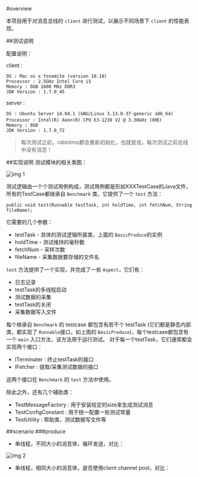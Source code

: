 #overview

本项目用于对消息总线的 `client` 进行测试，以展示不同场景下 `client` 的性能表现。

##测试说明

配置说明：

client : 

```
OS : Mac os x Yosemite (version 10.10)
Processor : 2.5GHz Intel Core i5
Memory : 8GB 1600 MHz DDR3
JDK Version : 1.7.0_45
```

server :

```
OS : Ubuntu Server 14.04.1 (GNU/Linux 3.13.0-37-generic x86_64)
Processor : Intel(R) Xeon(R) CPU E3-1230 V2 @ 3.30GHz (8核)
Memory : 8GB
JDK Version : 1.7.0_72
```

> 每次测试之前，rabbitmq都会重新初始化，也就是说，每次测试之前总线中没有消息！

##实现说明
测试模块的相关类图：

![img 1][1]


测试逻辑由一个个测试用例构成，测试用例都是形如XXXTestCase的Java文件，所有的TestCase都继承自 `Benchmark` 类，它提供了一个 `test` 方法：

```
public void test(Runnable testTask, int holdTime, int fetchNum, String fileName);
```
它需要的几个参数：

* testTask - 具体的测试逻辑所属类，上面的 `BasicProduce`的实例
* holdTime - 测试维持的毫秒数
* fetchNum - 采样次数
* fileName - 采集数据要存储的文件名

`test` 方法提供了一个实现，并完成了一些 `Aspect`，它们有：

* 日志记录
* testTask的多线程启动
* 测试数据的采集
* testTask的关闭
* 采集数据写入文件


每个继承自 `Benchmark` 的 testcase 都包含有若干个 testTask (它们都是静态内部类，都实现了 `Runnable`接口，如上图的 `BasicProduce`)，每个testcase都包含有一个 `main` 入口方法，该方法用于运行测试。
对于每一个testTask，它们通常都会实现两个接口：

* ITerminater : 终止testTask的接口
* IFetcher : 提取/采集测试数据的接口

这两个接口在 `Benchmark` 的 `test` 方法中使用。

除此之外，还有几个辅助类：

- TestMessageFactory : 用于安装给定的size来生成测试消息
- TestConfigConstant : 用于统一配置一些测试常量
- TestUtility : 帮助类，测试数据写文件等


##scenario
###produce
* 单线程，不同大小的消息体，循环发送，对比：

![img 2][2]

* 单线程，相同大小的消息体，是否使用client channel pool，对比：



[1]:https://raw.githubusercontent.com/yanghua/messagebus/master/screenshots/benchmark/benchmark-class-diagram.png
[2]:https://raw.githubusercontent.com/yanghua/messagebus/master/screenshots/benchmark/singleThreadClientVSOriginal.png